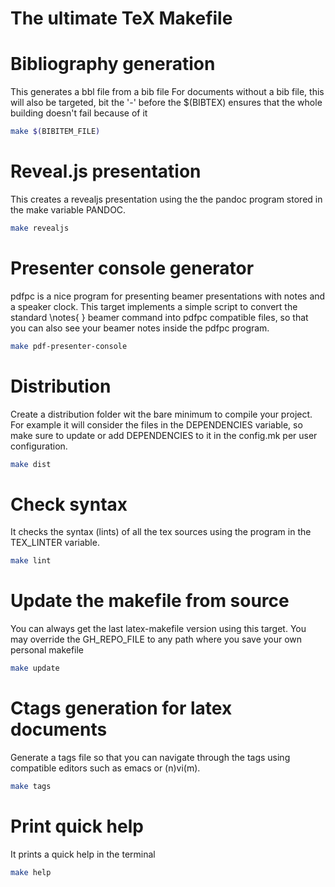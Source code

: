
# The ultimate TeX Makefile #

Bibliography generation
=======================

This generates a bbl file from a  bib file For documents without a bib
file, this  will also be  targeted, bit  the '-' before  the $(BIBTEX)
ensures that the whole building doesn't fail because of it

```bash 
make $(BIBITEM_FILE)
```
Reveal.js presentation
======================

This creates a revealjs presentation using the the pandoc program stored in
the make variable PANDOC.

```bash 
make revealjs
```
Presenter console generator
===========================

pdfpc is a nice program for presenting beamer presentations with notes
and a speaker clock. This target implements a simple script to convert
the standard \notes{ } beamer  command into pdfpc compatible files, so
that you can also see your beamer notes inside the pdfpc program.

```bash 
make pdf-presenter-console
```
Distribution
============

Create a distribution folder wit the bare minimum to compile your project.
For example it will consider the files in the DEPENDENCIES variable, so make
sure to update or add DEPENDENCIES to it in the config.mk per user
configuration.

```bash 
make dist
```
Check syntax
============

It checks the syntax (lints) of all the tex sources using the program in the
TEX_LINTER variable.

```bash 
make lint
```
Update the makefile from source
===============================

You can always get the  last latex-makefile version using this target.
You may override the GH_REPO_FILE to  any path where you save your own
personal makefile

```bash 
make update
```
Ctags generation for latex documents
====================================

Generate a tags  file so that you can navigate  through the tags using
compatible editors such as emacs or (n)vi(m).

```bash 
make tags
```
Print quick help
================

It prints a quick help in the terminal
```bash 
make help
```
